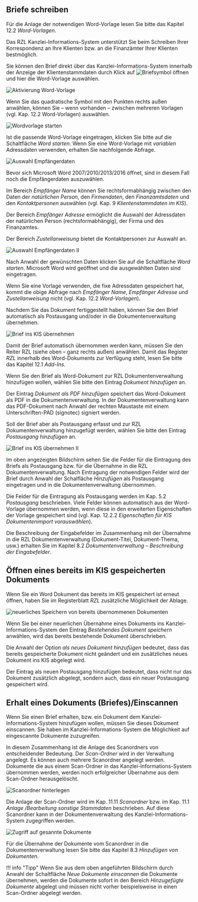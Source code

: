 ## Briefe schreiben

Für die Anlage der notwendigen Word-Vorlage lesen Sie bitte das Kapitel
12.2 *Word-Vorlagen*.

Das RZL Kanzlei-Informations-System unterstützt Sie beim Schreiben Ihrer
Korrespondenz an Ihre Klienten bzw. an die Finanzämter Ihrer Klienten
bestmöglich.

Sie können den Brief direkt über das Kanzlei-Informations-System
innerhalb der Anzeige der Klienten­stammdaten durch Klick auf
![Briefsymbol](<img/image327.png>) öffnen und hier die
Word-Vorlage auswählen.

![Aktivierung Word-Vorlage](<img/image328.png>)

Wenn Sie das quadratische Symbol mit den Punkten rechts außen anwählen,
können Sie – wenn vorhanden – zwischen mehreren Vorlagen (vgl. Kap. 12.2
Word-Vorlagen) auswählen.

![Wordvorlage starten](<img/image329.png>)

Ist die passende Word-Vorlage eingetragen, klicken Sie bitte auf die
Schaltfläche *Word starten*. Wenn Sie eine Word-Vorlage mit *variablen*
Adressdaten verwenden, erhalten Sie nachfolgende Abfrage.

![Auswahl Empfängerdaten](<img/image330.png>)

Bevor sich Microsoft Word 2007/2010/2013/2016 öffnet, sind in diesem
Fall noch die Empfängerdaten auszuwählen.

Im Bereich *Empfänger Name* können Sie rechtsformabhängig zwischen den
Daten der *natürlichen Person*, den *Firmendaten*, den *Finanzamtsdaten*
und den *Kontaktpersonen* auswählen (vgl. Kap. 9 *Klientenstammdaten*
*im KIS*).

Der Bereich *Empfänger Adresse* ermöglicht die Auswahl der Adressdaten
der natürlichen Person (rechtsformabhängig), der Firma und des
Finanzamtes.

Der Bereich *Zustellanweisung* bietet die Kontaktpersonen zur Auswahl
an.

![Auswahl Empfängerdaten II](<img/image331.png>)

Nach Anwahl der gewünschten Daten klicken Sie auf die Schaltfläche *Word
starten*. Microsoft Word wird geöffnet und die ausgewählten Daten sind
eingetragen.

Wenn Sie eine Vorlage verwenden, die fixe Adressdaten gespeichert hat,
kommt die obige Abfrage nach *Empfänger Name*, *Empfänger Adresse* und
*Zustellanweisung* nicht (vgl. Kap. 12.2 *Word-Vorlagen*).

Nachdem Sie das Dokument fertiggestellt haben, können Sie den Brief
automatisch als Postausgang und/oder in die Dokumentenverwaltung
übernehmen.

![Brief ins KIS übernehmen](<img/image332.png>)

Damit der Brief automatisch übernommen werden kann, müssen Sie den
Reiter RZL (siehe oben – ganz rechts außen) anwählen. Damit das Register
*RZL* innerhalb des Word-Dokuments zur Verfügung steht, lesen Sie bitte
das Kapitel 12.1 *Add-Ins*.

Wenn Sie den Brief als Word-Dokument zur RZL Dokumentenverwaltung
hinzufügen wollen, wählen Sie bitte den Eintrag *Dokument hinzufügen*
an.

Der Eintrag *Dokument als PDF hinzufügen* speichert das Word-Dokument
als PDF in die Dokumentenverwaltung. In der Dokumentenverwaltung kann
das PDF-Dokument nach Anwahl der rechten Maustaste mit einem
Unterschriften-PAD (signotec) signiert werden.

Soll der Brief aber als Postausgang erfasst und zur RZL
Dokumentenverwaltung hinzugefügt werden, wählen Sie bitte den Eintrag
*Postausgang hinzufügen* an.

![Brief ins KIS übernehmen II](<img/image333.png>)

Im oben angezeigten Bildschirm sehen Sie die Felder für die Eintragung
des Briefs als Postausgang bzw. für die Übernahme in die RZL
Dokumentenverwaltung. Nach Eintragung der notwendigen Felder wird der
Brief durch Anwahl der Schalfläche *Hinzufügen* als Postausgang
eingetragen und in die Dokumentenverwaltung übernommen.

Die Felder für die Eintragung als Postausgang werden im Kap. 5.2
*Postausgang* beschrieben. Viele Felder können automatisch aus der
Word-Vorlage übernommen werden, wenn diese in den erweiterten
Eigenschaften der Vorlage gespeichert sind (vgl. Kap. 12.2.2
*Eigenschaften für KIS Dokumentenimport vorauswählen*).

Die Beschreibung der Eingabefelder im Zusammenhang mit der Übernahme in
die RZL Dokumentenverwaltung (Dokument-Titel, Dokument-Thema, usw.)
erhalten Sie im Kapitel 8.2 *Dokumentenverwaltung – Beschreibung der
Eingabefelder*.

## Öffnen eines bereits im KIS gespeicherten Dokuments

Wenn Sie ein Word Dokument das bereits im KIS gespeichert ist erneut
öffnen, haben Sie im Registerblatt *RZL* zusätzliche Möglichkeit der
Ablage.

![neuerliches Speichern von bereits übernommenen Dokumenten](<img/image334.png>)

Wenn Sie bei einer neuerlichen Übernahme eines Dokuments ins
Kanzlei-Informations-System den Eintrag *Bestehendes Dokument speichern*
anwählen, wird das bereits bestehende Dokument überschrieben.

Die Anwahl der Option *als neues Dokument hinzufügen* bedeutet, dass das
bereits gespeicherte Dokument nicht geändert und ein zusätzliches neues
Dokument ins KIS abgelegt wird.

Der Eintrag als neuen Postausgang hinzufügen bedeutet, dass nicht nur
das Dokument zusätzlich abgelegt, sondern auch, dass ein neuer
Postausgang gespeichert wird.

## Erhalt eines Dokuments (Briefes)/Einscannen

Wenn Sie einen Brief erhalten, bzw. ein Dokument dem
Kanzlei-Informations-System hinzufügen wollen, müssen Sie dieses
Dokument einscannen. Sie haben im Kanzlei-Informations-System die
Möglichkeit auf eingescannte Dokumente zuzugreifen.

In diesem Zusammenhang ist die Anlage des Scanordners von entscheidender
Bedeutung. Der *Scan-Ordner* wird in der Verwaltung angelegt. Es können
auch mehrere Scanordner angelegt werden. Dokumente die aus einem
Scan-Ordner in das Kanzlei-Informations-System übernommen werden, werden
noch erfolgreicher Übernahme aus dem Scan-Ordner herausgelöscht.

![Scanordner hinterlegen](<img/image291.png>)

Die Anlage der Scan-Ordner wird im Kap. 11.11 *Scanordner* bzw. im Kap.
11.1 *Anlage /Bearbeitung sonstige Stammdaten* beschrieben. Auf diese
Scanordner kann in der Dokumentenverwaltung des
Kanzlei-Informations-System zugegriffen werden.

![Zugriff auf gesannte Dokumente](<img/image335.png>)

Für die Übernahme der Dokumente vom Scanordner in die
Dokumentenverwaltung lesen Sie bitte das Kapitel 8.3 *Hinzufügen von
Dokumenten*.

!!! info "Tipp"
    Wenn Sie aus dem oben angeführten Bildschirm durch Anwahl der Schaltfläche *Neue Dokumente einscannen* die Dokumente übernehmen, werden die Dokumente sofort in den Bereich *Hinzugefügte Dokumente* abgelegt und müssen nicht vorher beispielsweise in einen Scan-Ordner abgelegt werden.
